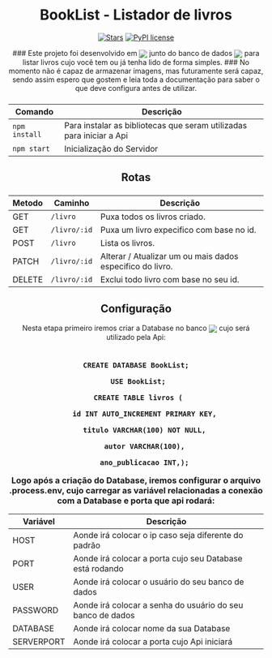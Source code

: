 <div align="center" >
  
  # BookList - Listador de livros
<div>
  
  [![Stars](https://img.shields.io/github/stars/Cyacer/BookList)](https://github.com/Cyacer/BookLis)
  [![PyPI license](https://img.shields.io/pypi/l/ansicolortags.svg)](https://pypi.python.org/pypi/ansicolortags/) 
  
</div>
  ### Este projeto foi desenvolvido em <img align="center" src="https://img.shields.io/badge/Express-000000.svg?style=for-the-badge&logo=Express&logoColor=white" /> junto do banco de dados <img align="center" src="https://img.shields.io/badge/MySQL-4479A1.svg?style=for-the-badge&logo=MySQL&logoColor=white" /> para listar livros cujo você tem ou já tenha lido de forma simples.
 ### No momento não é capaz de armazenar imagens, mas futuramente será capaz, sendo assim espero que gostem e leia toda a documentação para saber o que deve configura antes de utilizar.
</div>
<div align="center" >

<h3>
  
 | Comando              | Descrição                |
 | -------------------- | ------------------------ |
  | `npm install`| Para instalar as bibliotecas  que seram utilizadas para iniciar a Api    |
 | `npm start`| Inicialização do Servidor     |
 
</h3> 
<h2 align="center">Rotas</h2>
<h3>
  
  
 | Metodo               | Caminho               |  Descrição               |
 | -------------------- | --------------------  | ------------------------ |
 | GET              |        `/livro`       | Puxa todos os livros criado.|
 | GET              |       `/livro/:id`    | Puxa um livro expecifico com base no id.|
 | POST             |       `/livro`        | Lista os livros. |
 | PATCH            |       `/livro/:id`    | Alterar / Atualizar um ou mais dados especifico do livro.|
 | DELETE           |       `/livro/:id`    | Exclui todo livro com base no seu id.|
 
</h3> 

<h2 align="center">Configuração</h2>

Nesta etapa primeiro iremos criar a Database  no banco <img align="center" src="https://img.shields.io/badge/MySQL-4479A1.svg?style=for-the-badge&logo=MySQL&logoColor=white"/> cujo será utilizado pela Api:

<h3>
  
```

CREATE DATABASE BookList;

 USE BookList;

 CREATE TABLE livros (

    id INT AUTO_INCREMENT PRIMARY KEY,

    titulo VARCHAR(100) NOT NULL,

    autor VARCHAR(100),

    ano_publicacao INT,);

```
Logo após a criação do Database, iremos configurar o arquivo .process.env, cujo carregar as variável relacionadas a conexão com a Database e porta que api rodará:

 | Variável             | Descrição                |
 | -------------------- | ------------------------ |
 | HOST | Aonde irá colocar o ip caso seja diferente do padrão|
 | PORT | Aonde irá colocar a porta cujo seu Database está rodando|
 | USER | Aonde irá colocar o usuário do seu banco de dados|
 | PASSWORD | Aonde irá colocar a senha do usuário do seu banco de dados|
 | DATABASE | Aonde irá colocar  nome da sua Database|
 | SERVERPORT | Aonde irá colocar a porta cujo Api iniciará|
 
</h3>

</div>
